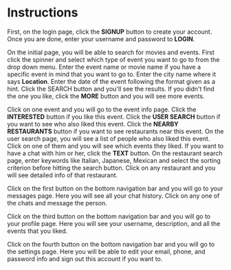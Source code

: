 # Instructions

First, on the login page, click the **SIGNUP** button to create your account. Once you are done, enter your username and password to **LOGIN**.

On the initial page, you will be able to search for movies and events. First click the spinner and select which type of event you want to go to from the drop down menu. Enter the event name or movie name if you have a specific event in mind that you want to go to. Enter the city name where it says **Location**. Enter the date of the event following the format given as a hint. Click the SEARCH button and you'll see the results. If you didn't find the one you like, click the **MORE** button and you will see more events.

Click on one event and you will go to the event info page. Click the **INTERESTED** button if you like this event. Click the **USER SEARCH** button if you want to see who also liked this event. Click the **NEARBY RESTAURANTS** button if you want to see restaurants near this event. On the user search page, you will see a list of people who also liked this event. Click on one of them and you will see which events they liked. If you want to have a chat with him or her, click the **TEXT** button. On the restaurant search page, enter keywords like Italian, Japanese, Mexican and select the sorting criterion before hitting the search button. Click on any restaurant and you will see detailed info of that restaurant.

Click on the first button on the bottom navigation bar and you will go to your messages page. Here you will see all your chat history. Click on any one of the chats and message the person.

Click on the third button on the bottom navigation bar and you will go to your profile page. Here you will see your username, description, and all the events that you liked.

Click on the fourth button on the bottom navigation bar and you will go to the settings page. Here you will be able to edit your email, phone, and password info and sign out this account if you want to.